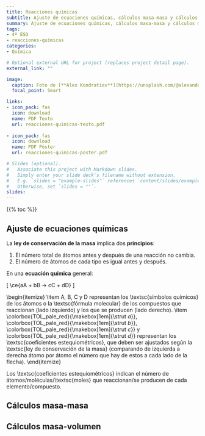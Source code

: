 ```yaml
---
title: Reacciones químicas
subtitle: Ajuste de ecuaciones químicas, cálculos masa-masa y cálculos masa-volumen
summary: Ajuste de ecuaciones químicas, cálculos masa-masa y cálculos masa-volumen.
tags:
- 4º ESO
- reacciones-químicas
categories:
- Química

# Optional external URL for project (replaces project detail page).
external_link: ""

image:
  caption: Foto de [**Alex Kondratiev**](https://unsplash.com/@alexanderkondratiev) en [Unsplash](https://unsplash.com)
  focal_point: Smart

links:
- icon_pack: fas
  icon: download
  name: PDF Texto
  url: reacciones-quimicas-texto.pdf
  
- icon_pack: fas
  icon: download
  name: PDF Póster
  url: reacciones-quimicas-poster.pdf  

# Slides (optional).
#   Associate this project with Markdown slides.
#   Simply enter your slide deck's filename without extension.
#   E.g. `slides = "example-slides"` references `content/slides/example-slides.md`.
#   Otherwise, set `slides = ""`.
slides: 
---
```


{{% toc %}}

## Ajuste de ecuaciones químicas

La **ley de conservación de la masa** implica dos **principios**:

1. El número total de átomos antes y después de una reacción no cambia.
2. El número de átomos de cada tipo es igual antes y después.

En una **ecuación química** general:		

\[
\ce{aA + bB -> cC + dD}
\]

\begin{itemize}
	\item A, B, C y D representan los \textsc{símbolos químicos} de los átomos o la \textsc{fórmula molecular} de los compuestos que reaccionan (lado izquierdo) y los que se producen (lado derecho).
	\item \colorbox{TOL_pale_red}{\makebox[1em]{\strut $a$}}, \colorbox{TOL_pale_red}{\makebox[1em]{\strut $b$}}, \colorbox{TOL_pale_red}{\makebox[1em]{\strut $c$}} y \colorbox{TOL_pale_red}{\makebox[1em]{\strut $d$}} representan los \textsc{coeficientes estequiométricos}, que deben ser ajustados según la \textsc{ley de conservación de la masa} (comparando de izquierda a derecha átomo por átomo el número que hay de estos a cada lado de la flecha).
\end{itemize}

Los \textsc{coeficientes estequiométricos} indican el número de átomos/moléculas/\textsc{moles} que reaccionan/se producen de cada elemento/compuesto.

## Cálculos masa-masa

## Cálculos masa-volumen
